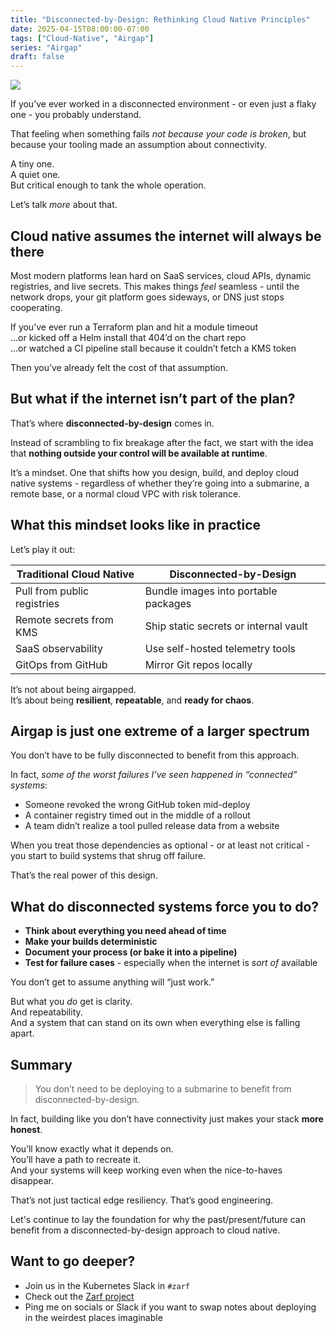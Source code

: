 ```yaml
---
title: "Disconnected-by-Design: Rethinking Cloud Native Principles"
date: 2025-04-15T08:00:00-07:00
tags: ["Cloud-Native", "Airgap"]
series: "Airgap"
draft: false
---
```


![](https://content.bekindchooseviolence.com/disconnected-design.png)

If you’ve ever worked in a disconnected environment - or even just a flaky one - you probably understand.

That feeling when something fails *not because your code is broken*, but because your tooling made an assumption about connectivity.

A tiny one.  
A quiet one.  
But critical enough to tank the whole operation.

Let’s talk _more_ about that.

## Cloud native assumes the internet will always be there

Most modern platforms lean hard on SaaS services, cloud APIs, dynamic registries, and live secrets. This makes things *feel* seamless - until the network drops, your git platform goes sideways, or DNS just stops cooperating.

If you’ve ever run a Terraform plan and hit a module timeout  
…or kicked off a Helm install that 404’d on the chart repo  
…or watched a CI pipeline stall because it couldn’t fetch a KMS token

Then you’ve already felt the cost of that assumption.

## But what if the internet isn’t part of the plan?

That’s where **disconnected-by-design** comes in.

Instead of scrambling to fix breakage after the fact, we start with the idea that **nothing outside your control will be available at runtime**.

It’s a mindset. One that shifts how you design, build, and deploy cloud native systems - regardless of whether they’re going into a submarine, a remote base, or a normal cloud VPC with risk tolerance.

## What this mindset looks like in practice

Let’s play it out:

| Traditional Cloud Native     | Disconnected-by-Design                 |
|-----------------------------|----------------------------------------|
| Pull from public registries  | Bundle images into portable packages  |
| Remote secrets from KMS      | Ship static secrets or internal vault |
| SaaS observability           | Use self-hosted telemetry tools       |
| GitOps from GitHub           | Mirror Git repos locally              |

It’s not about being airgapped.  
It’s about being **resilient**, **repeatable**, and **ready for chaos**.

## Airgap is just one extreme of a larger spectrum

You don’t have to be fully disconnected to benefit from this approach.

In fact, *some of the worst failures I’ve seen happened in “connected” systems*:
- Someone revoked the wrong GitHub token mid-deploy
- A container registry timed out in the middle of a rollout
- A team didn’t realize a tool pulled release data from a website

When you treat those dependencies as optional - or at least not critical - you start to build systems that shrug off failure.

That’s the real power of this design.

## What do disconnected systems force you to do?

- **Think about everything you need ahead of time**
- **Make your builds deterministic**
- **Document your process (or bake it into a pipeline)**
- **Test for failure cases** - especially when the internet is *sort of* available

You don’t get to assume anything will “just work.”

But what you *do* get is clarity.  
And repeatability.  
And a system that can stand on its own when everything else is falling apart.

## Summary

> You don’t need to be deploying to a submarine to benefit from disconnected-by-design.

In fact, building like you don’t have connectivity just makes your stack **more honest**.

You’ll know exactly what it depends on.  
You’ll have a path to recreate it.  
And your systems will keep working even when the nice-to-haves disappear.

That’s not just tactical edge resiliency. That’s good engineering.

Let's continue to lay the foundation for why the past/present/future can benefit from a disconnected-by-design approach to cloud native. 

## Want to go deeper?

- Join us in the Kubernetes Slack in `#zarf`
- Check out the [Zarf project](https://github.com/zarf-dev/zarf)
- Ping me on socials or Slack if you want to swap notes about deploying in the weirdest places imaginable
